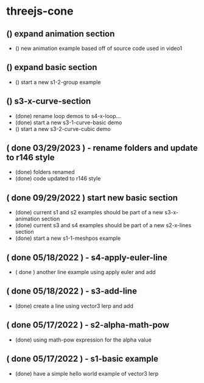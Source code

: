 # threejs-cone

## () expand animation section
* () new animation example based off of source code used in video1

## () expand basic section
* () start a new s1-2-group example

## () s3-x-curve-section
* (done) rename loop demos to s4-x-loop...
* (done) start a new s3-1-curve-basic demo
* () start a new s3-2-curve-cubic demo

## ( done 03/29/2023 ) - rename folders and update to r146 style
* (done) folders renamed
* (done) code updated to r146 style

## ( done 09/29/2022 ) start new basic section
* (done) current s1 and s2 examples should be part of a new s3-x-animation section
* (done) current s3 and s4 examples should be part of a new s2-x-lines section
* (done) start a new s1-1-meshpos example

## ( done 05/18/2022 ) - s4-apply-euler-line
* ( done ) another line example using apply euler and add

## ( done 05/18/2022 ) - s3-add-line
* (done) create a line using vector3 lerp and add

## ( done 05/17/2022 ) - s2-alpha-math-pow
* (done) using math-pow expression for the alpha value

## ( done 05/17/2022 ) - s1-basic example
* (done) have a simple hello world example of vector3 lerp